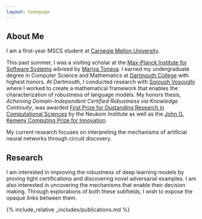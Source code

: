 ```yaml
---
layout: homepage
---
```


## About Me
I am a first-year MSCS student at [Carnegie Mellon University](https://www.cmu.edu/).

This past summer, I was a visiting scholar at the [Max-Planck Institute for Software Systems](https://mpi-sws.org/) advised by [Mariya Toneva](https://mtoneva.com/). I earned my undergraduate degree in Computer Science and Mathematics at [Dartmouth College](https://home.dartmouth.edu/) with highest honors. At Dartmouth,
I conducted research with [Soroush Vosoughi](https://www.cs.dartmouth.edu/~soroush/) where I worked to create
a mathematical framework that enables the characterization of robustness of language models. My honors thesis, *Acheiving Domain-Independent Certified
Robustness via Knowledge Continuity*, was awarded [First Prize for Oustanding Research in Computational Sciences](https://neukom.dartmouth.edu/research/neukom-research-prizes/2024-research-prize-winners) by the Neukom Institute as well as the [John G. Kemeny Computing Prize for Innovation](https://web.cs.dartmouth.edu/undergraduate/john-g-kemeny-computing-prize).

My current research focuses on interpreting the mechanisms of artificial neural networks through circuit discovery. 

## Research
I am interested in improving the robustness of deep learning models by proving tight certifications and discovering novel adversarial examples.
I am also interested in uncovering the mechanisms that enable their decision making. Through explorations of both these subfields, I wish
to expose the opaque links between them. 

{% include_relative _includes/publications.md %}


